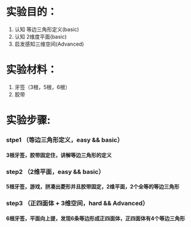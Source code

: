 # 实验目的：  
1. 认知 等边三角形定义(basic)  
2. 认知 2维度平面(basic)
3. 启发感知三维空间(Advanced)  

# 实验材料：  
1. 牙签（3根，5根，6根）  
2. 胶带  

# 实验步骤:  
### stpe1  （等边三角形定义，easy && basic）
#### 3根牙签，胶带固定住，讲解等边三角形的定义
### step2  （2维平面，easy && basic）
#### 5根牙签，游戏，拼凑出菱形并且胶带固定，2维平面，2个全等的等边三角形
### step3  （正四面体 + 3维空间，hard && Advanced）
#### 6根牙签，平面向上提，发现6条等边形成正四面体，正四面体有4个等边三角形
